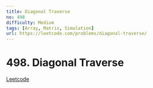 ```yaml
---
title: Diagonal Traverse
no: 498
difficulty: Medium
tags: [Array, Matrix, Simulation]
url: https://leetcode.com/problems/diagonal-traverse/
---
```


# 498. Diagonal Traverse

[Leetcode](https://leetcode.com/problems/diagonal-traverse/)


